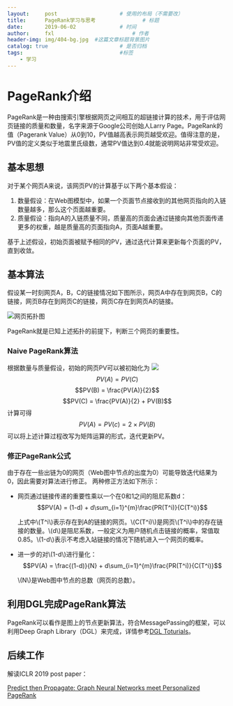 ```yaml
---
layout:     post   				    # 使用的布局（不需要改）
title:      PageRank学习与思考 				# 标题
date:       2019-06-02 				# 时间
author:     fxl 						# 作者
header-img: img/404-bg.jpg 	#这篇文章标题背景图片
catalog: true 						# 是否归档
tags:								#标签
    - 学习
---
```


# PageRank介绍
PageRank是一种由搜索引擎根据网页之间相互的超链接计算的技术，用于评估网页链接的质量和数量，名字来源于Google公司创始人Larry Page。PageRank的值（Pagerank Value）从0到10，PV值越高表示网页越受欢迎。值得注意的是，PV值的定义类似于地震里氏级数，通常PV值达到0.4就能说明网站非常受欢迎。

## 基本思想
对于某个网页A来说，该网页PV的计算基于以下两个基本假设：

1.	数量假设：在Web图模型中，如果一个页面节点接收到的其他网页指向的入链数量越多，那么这个页面越重要。
2. 质量假设：指向A的入链质量不同，质量高的页面会通过链接向其他页面传递更多的权重，越是质量高的页面指向A，页面A越重要。

基于上述假设，初始页面被赋予相同的PV，通过迭代计算来更新每个页面的PV，直到收敛。

## 基本算法
假设某一时刻网页A，B，C的链接情况如下图所示，网页A中存在到网页B，C的链接，网页B存在到网页C的链接，网页C存在到网页A的链接。

![网页拓扑图](http://ww1.sinaimg.cn/large/006tNc79ly1g3mmwzjpuvj308305v0sp.jpg)

PageRank就是已知上述拓扑的前提下，判断三个网页的重要性。

### Naive PageRank算法
根据数量与质量假设，初始的网页PV可以被初始化为
![](http://latex.codecogs.com/gif.latex?\\frac{1}{1+sin(x)})
$$PV(A) = PV(C)$$
$$PV(B) = \frac{PV(A)}{2}$$
$$PV(C) = \frac{PV(A)}{2} + PV(B)$$
计算可得
$$PV(A) = PV(c) = 2 \times PV(B)$$
可以将上述计算过程改写为矩阵运算的形式，迭代更新PV。

### 修正PageRank公式
由于存在一些出链为0的网页（Web图中节点的出度为0）可能导致迭代结果为0，因此需要对算法进行修正。
两种修正方法如下所示：

* 网页通过链接传递的重要性乘以一个在0和1之间的阻尼系数d：
  $$PV(A) = (1-d) + d\sum_{i=1}^{m}\frac{PR(T^i)}{C(T^i)}$$
  
  上式中\\(T^i\\)表示存在到A的链接的网页。\\(C(T^i)\\)是网页\\(T^i\\)中的存在链接的数量。\\(d\\)是阻尼系数，一般定义为用户随机点击链接的概率，常值取0.85。\\(1-d\\)表示不考虑入站链接的情况下随机进入一个网页的概率。
* 进一步的对\\(1-d\\)进行量化：
	$$PV(A) = \frac{(1-d)}{N} + d\sum_{i=1}^{m}\frac{PR(T^i)}{C(T^i)}$$
	
	\\(N\\)是Web图中节点的总数（网页的总数）。

## 利用DGL完成PageRank算法
PageRank可以看作是图上的节点更新算法，符合MessagePassing的框架，可以利用Deep Graph Library（DGL）来完成，详情参考[DGL Toturials](https://docs.dgl.ai/tutorials/basics/3_pagerank.html)。

## 后续工作
解读ICLR 2019 post paper： 

[Predict then Propagate: Graph Neural Networks meet Personalized PageRank](https://arxiv.org/abs/1810.05997)

   
